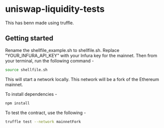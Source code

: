# uniswap-liquidity-tests

This has benn made using truffle.

## Getting started

Rename the shellfile_example.sh to shellfile.sh. Replace "YOUR_INFURA_API_KEY" with your Infura key for the mainnet. Then from your terminal, run the following command -

```bash
source shellfile.sh
```

This will start a network locally. This network will be a fork of the Ethereum mainnet.

To install dependencies -

```bash
npm install
```

To test the contract, use the following -

```bash
truffle test --network mainnetFork
```
